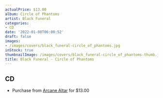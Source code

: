```yaml
---
actualPrice: $13.00
album: Circle of Phantoms
artist: Black Funeral
categories:
- CD
date: '2022-01-08T06:00:52'
draft: false
images:
- /images/covers/black_funeral-circle_of_phantoms.jpg
inStock: true
thumbnailImage: /images/covers/black_funeral-circle_of_phantoms-thumb.jpg
title: Black Funeral - Circle of Phantoms
---
```


## CD
* Purchase from [Arcane Altar](https://arcanealtar.bigcartel.com/product/black-funeral-circle-of-phantoms-cd) for $13.00
